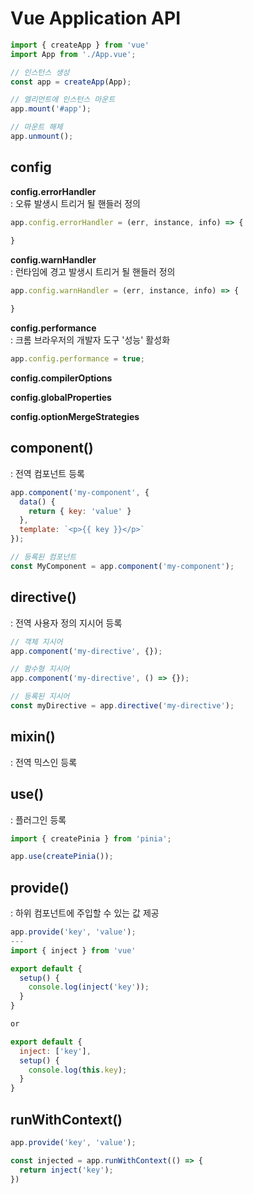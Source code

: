 # Vue Application API

```js
import { createApp } from 'vue'
import App from './App.vue';

// 인스턴스 생성 
const app = createApp(App);

// 엘리먼트에 인스턴스 마운트
app.mount('#app');

// 마운트 해제
app.unmount();
```



## config

**config.errorHandler**  
: 오류 발생시 트리거 될 핸들러 정의

```js
app.config.errorHandler = (err, instance, info) => {

}
```


**config.warnHandler**  
: 런타임에 경고 발생시 트리거 될 핸들러 정의

```js
app.config.warnHandler = (err, instance, info) => {
    
}
```


**config.performance**  
: 크롬 브라우저의 개발자 도구 '성능' 활성화  

```js
app.config.performance = true;
```

**config.compilerOptions**

**config.globalProperties**

**config.optionMergeStrategies**



## component()
: 전역 컴포넌트 등록

```js
app.component('my-component', {
  data() {
    return { key: 'value' }
  },
  template: `<p>{{ key }}</p>`
});

// 등록된 컴포넌트
const MyComponent = app.component('my-component');
```



## directive()
: 전역 사용자 정의 지시어 등록  

```js
// 객체 지시어
app.component('my-directive', {});

// 함수형 지시어
app.component('my-directive', () => {});

// 등록된 지시어
const myDirective = app.directive('my-directive');
```


## mixin()
: 전역 믹스인 등록 



## use()
: 플러그인 등록 

```js
import { createPinia } from 'pinia';

app.use(createPinia());
```



## provide()
: 하위 컴포넌트에 주입할 수 있는 값 제공

```js
app.provide('key', 'value');
---
import { inject } from 'vue'

export default {
  setup() {
    console.log(inject('key'));
  }
}

or

export default {
  inject: ['key'],
  setup() {
    console.log(this.key);
  }
}
```



## runWithContext()

```js
app.provide('key', 'value');

const injected = app.runWithContext(() => {
  return inject('key');
})
```